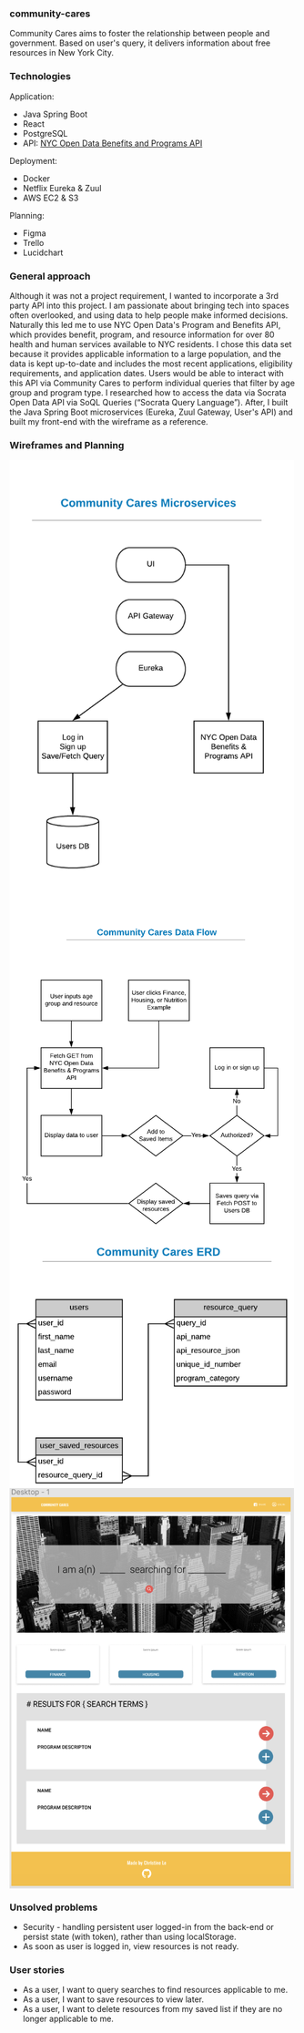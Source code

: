 ### community-cares
Community Cares aims to foster the relationship between people and government. Based on user's query, it delivers information about free resources in New York City.

### Technologies
Application: 
- Java Spring Boot
- React
- PostgreSQL
- API: <a href = "https://data.cityofnewyork.us/Social-Services/Benefits-and-Programs-API/kvhd-5fmu" target="_blank">NYC Open Data Benefits and Programs API</a>


Deployment:
- Docker 
- Netflix Eureka & Zuul
- AWS EC2 & S3

Planning:
- Figma
- Trello
- Lucidchart


### General approach
Although it was not a project requirement, I wanted to incorporate a 3rd party API into this project. I am passionate about bringing tech into spaces often overlooked, and using data to help people make informed decisions. Naturally this led me to use NYC Open Data's Program and Benefits API, which provides benefit, program, and resource information for over 80 health and human services available to NYC residents. I chose this data set because it provides applicable information to a large population, and the data is kept up-to-date and includes the most recent applications, eligibility requirements, and application dates. Users would be able to interact with this API via Community Cares to perform individual queries that filter by age group and program type. I researched how to access the data via Socrata Open Data API via SoQL Queries (“Socrata Query Language”). After, I built the Java Spring Boot microservices (Eureka, Zuul Gateway, User's API) and built my front-end with the wireframe as a reference.

### Wireframes and Planning
<img src = "images/community-cares-microservices.png" width="500px" align="center"/>
<img src = "images/community-cares-data-flow.png" width="500px" align="center"/>
<img src = "images/community-cares-ERD.png" width="500px" align="center"/>
<img src = "images/community-cares-bootstrap-mock.png" width="500px" align="center"/>


### Unsolved problems
- Security - handling persistent user logged-in from the back-end or persist state (with token), rather than using localStorage.
- As soon as user is logged in, view resources is not ready. 

### User stories
- As a user, I want to query searches to find resources applicable to me.
- As a user, I want to save resources to view later.
- As a user, I want to delete resources from my saved list if they are no longer applicable to me.
